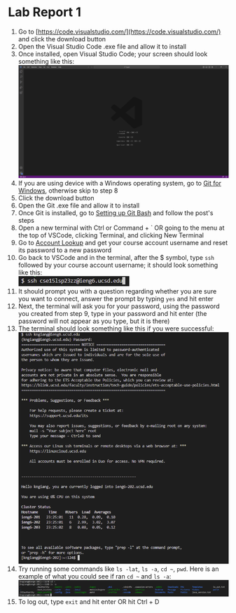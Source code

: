 # Lab Report 1

1. Go to [https://code.visualstudio.com/](https://code.visualstudio.com/) and click the download button
2. Open the Visual Studio Code .exe file and allow it to install
3. Once installed, open Visual Studio Code; your screen should look something like this:
<br /> ![Image](vscode.png)
4. If you are using device with a Windows operating system, go to [Git for Windows](https://gitforwindows.org), otherwise skip to step 8
5. Click the download button
6. Open the Git .exe file and allow it to install
7. Once Git is installed, go to [Setting up Git Bash](https://stackoverflow.com/questions/42606837/how-do-i-use-bash-on-windows-from-the-visual-studio-code-integrated-terminal/50527994#50527994) and follow the post's steps
8. Open a new terminal with Ctrl or Command + \` OR going to the menu at the top of VSCode, clicking Terminal, and clicking New Terminal
9. Go to [Account Lookup](https://sdacs.ucsd.edu/~icc/index.php) and get your course account username and reset its password to a new password
10. Go back to VSCode and in the terminal, after the $ symbol, type `ssh` followed by your course account username; it should look something like this: 
<br /> ![Image](ssh.png)
11. It should prompt you with a question regarding whether you are sure you want to connect, answer the prompt by typing `yes` and hit enter
12. Next, the terminal will ask you for your password, using the password you created from step 9, type in your password and hit enter (the password will not appear as you type, but it is there)
13. The terminal should look something like this if you were successful:
<br /> ![Image](successful_ssh.png)
14. Try running some commands like `ls -lat`, `ls -a`, `cd ~`, `pwd`. Here is an example of what you could see if ran `cd ~` and `ls -a`:
<br /> ![Image](command_example.png)
15. To log out, type `exit` and hit enter OR hit Ctrl + D
